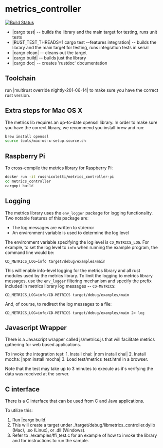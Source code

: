 # metrics_controller

[![Build Status](https://travis-ci.org/tamarahills/metrics_controller.svg?branch=master)](https://travis-ci.org/tamarahills/metrics_controller)

* |cargo test| -- builds the library and the main target for testing, runs unit tests
* |RUST_TEST_THREADS=1 cargo test --features integration| -- builds the library and the main target for testing, runs integration tests in serial
* |cargo clean| -- cleans out the target
* |cargo build| -- builds just the library
* |cargo doc| -- creates 'rustdoc' documentation

## Toolchain
 run |multirust override nightly-201-06-14| to make sure you have the correct rust version.

## Extra steps for Mac OS X

The metrics lib requires an up-to-date openssl library. In order to make sure you have the correct library, we recommend you install brew and run:

``` bash
brew install openssl
source tools/mac-os-x-setup.source.sh
```

## Raspberry Pi
To cross-compile the metrics library for Raspberry Pi:

``` bash
docker run -it russnicoletti/metrics_controller-pi
cd metrics_controller
cargopi build
```

## Logging
 The metrics library uses the `env_logger` package for logging functionality. Two notable features of this package
are:
* The log messages are written to stderror
* An environment variable is used to determine the log level

The environment variable specifying the log level is `CD_METRICS_LOG`. For example, to set the log level to `info` when running the example program, the command line would be:

    CD_METRICS_LOG=info target/debug/examples/main

This will enable info-level logging for the metrics library and all rust modules used by the metrics library. To limit the logging to metrics library messages, use the `env_logger` filtering mechanism and specify the prefix included in metrics library log messages -- `CD-METRICS`:

    CD_METRICS_LOG=info/CD-METRICS target/debug/examples/main

And, of course, to redirect the log messages to a file:

    CD_METRICS_LOG=info/CD-METRICS target/debug/examples/main 2> log

## Javascript Wrapper
  There is a Javascript wrapper called js/metrics.js that will facilitate metrics gathering for web based applications.

  To invoke the integration test:
    1.  Install chai: |npm install chai|
    2.  Install mocha: |npm install mocha|
    3.  Load test/metrics_test.html in a browser.  

  Note that the test may take up to 3 minutes to execute as it's verifying the data was received at the server.

## C interface
There is a C interface that can be used from C and Java applications.  

To utilize this:
  1.  Run |cargo build|
  2.  This will create a target under ./target/debug/libmetrics_controller.dylib (Mac), .so (Linux), or .dll (Windows).
  3.  Refer to ./examples/ffi_test.c for an example of how to invoke the library and for instructions to run
  the sample.

